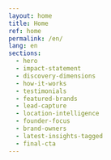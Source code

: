 ```yaml
---
layout: home
title: Home
ref: home
permalink: /en/
lang: en
sections:
  - hero
  - impact-statement
  - discovery-dimensions
  - how-it-works
  - testimonials
  - featured-brands
  - lead-capture
  - location-intelligence
  - founder-focus
  - brand-owners
  - latest-insights-tagged
  - final-cta
---
```

<!-- Brandmine home page - sections loaded via logic-light approach -->
